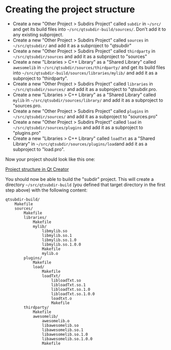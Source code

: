 # Creating the project structure

- Create a new "Other Project > Subdirs Project" called `subdir` in `~/src/` and get its build files into `~/src/qtsubdir-build/sources/`. Don't add it to any existing subproject.
- Create a new "Other Project > Subdirs Project" called `sources` in `~/src/qtsubdir/` and add it as a subproject to "qtsubdir"
- Create a new "Other Project > Subdirs Project" called `thirdparty` in `~/src/qtsubdir/sources` and add it as a subproject to "sources"
- Create a new "Libraries > C++ Library" as a "Shared Library" called `awesomelib` in `~/src/qtsubdir/sources/thirdparty/` and get its build files into `~/src/qtsubdir-build/sources/libraries/mylib/` and add it as a subproject to "thirdparty".
- Create a new "Other Project > Subdirs Project" called `libraries` in `~/src/qtsubdir/sources/` and add it as a subproject to "qtsubdir.pro.
- Create a new "Libraries > C++ Library" as a "Shared Library" called `mylib` in `~/src/qtsubdir/sources/library/` and add it as a subproject to "sources.pro.
- Create a new "Other Project > Subdirs Project" called `plugins` in `~/src/qtsubdir/sources/` and add it as a subproject to "sources.pro"
- Create a new "Other Project > Subdirs Project" called `load` in `~/src/qtsubdir/sources/plugins` and add it as a subproject to "plugins.pro"
- Create a new "Libraries > C++ Library" called `loadTxt` as a "Shared Library" in `~/src/qtsubdir/sources/plugins/load`and add it as a subproject to "load.pro".

Now your project should look like this one:

[Project structure in Qt Creator](https://github.com/aoloe/qtsubdir/blob/project_creation/documentation/images/qtsubdir_project.png)

You should now be able to build the "subdir" project. This will create a directory `~/src/qtsubdir-build` (you defined that target directory in the first step above) with the following content:

    qtsubdir-build/
        Makefile
        sources/
            Makefile
            libraries/
                Makefile
                mylib/
                    libmylib.so
                    libmylib.so.1
                    libmylib.so.1.0
                    libmylib.so.1.0.0
                    Makefile
                    mylib.o
            plugins/
                Makefile
                load/
                    Makefile
                    loadTxt/
                        libloadTxt.so
                        libloadTxt.so.1
                        libloadTxt.so.1.0
                        libloadTxt.so.1.0.0
                        loadtxt.o
                        Makefile
            thirdparty/
                Makefile
                awesomelib/
                    awesomelib.o
                    libawesomelib.so
                    libawesomelib.so.1
                    libawesomelib.so.1.0
                    libawesomelib.so.1.0.0
                    Makefile
